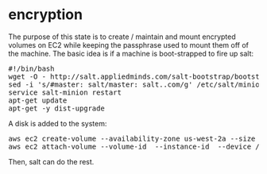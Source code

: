 encryption
===============

The purpose of this state is to create / maintain and mount encrypted volumes on EC2 while keeping the passphrase used to mount them off of the machine. The basic idea is if a machine is boot-strapped to fire up salt:

<pre>
#!/bin/bash
wget -O - http://salt.appliedminds.com/salt-bootstrap/bootstrap-salt.sh | sudo sh
sed -i 's/#master: salt/master: salt.<YOURDOMAIN>.com/g' /etc/salt/minion
service salt-minion restart
apt-get update
apt-get -y dist-upgrade
</pre>

A disk is added to the system:

<pre>
aws ec2 create-volume --availability-zone us-west-2a --size 8
aws ec2 attach-volume --volume-id <YOUR VOLUME> --instance-id <YOUR INSTANCE> --device /dev/sdf1
</pre>

Then, salt can do the rest.
